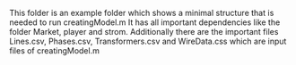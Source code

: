 This folder is an example folder which shows a minimal structure that is needed to run creatingModel.m
It has all important dependencies like the folder Market, player and strom. Additionally there are the important files Lines.csv, Phases.csv, Transformers.csv and WireData.css which are input files of creatingModel.m 
